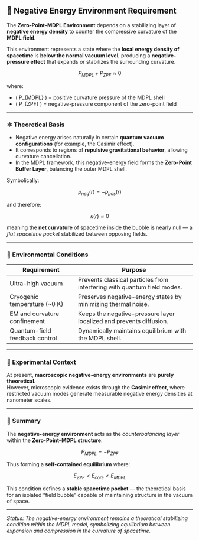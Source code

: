 ## 🧊 Negative Energy Environment Requirement

The **Zero-Point–MDPL Environment** depends on a stabilizing layer of **negative energy density** to counter the compressive curvature of the **MDPL field**.

This environment represents a state where the **local energy density of spacetime** is **below the normal vacuum level**, producing a **negative-pressure effect** that expands or stabilizes the surrounding curvature.

$$
P_{MDPL} + P_{ZPF} \approx 0
$$

where:

- \( P_{MDPL} \) = positive curvature pressure of the MDPL shell  
- \( P_{ZPF} \) = negative-pressure component of the zero-point field  

---

### ⚛️ Theoretical Basis

- Negative energy arises naturally in certain **quantum vacuum configurations** (for example, the Casimir effect).  
- It corresponds to regions of **repulsive gravitational behavior**, allowing curvature cancellation.  
- In the MDPL framework, this negative-energy field forms the **Zero-Point Buffer Layer**, balancing the outer MDPL shell.

Symbolically:

$$
\rho_{neg}(r) = -\rho_{pos}(r)
$$

and therefore:

$$
\kappa(r) \approx 0
$$

meaning the **net curvature** of spacetime inside the bubble is nearly null — a *flat spacetime pocket* stabilized between opposing fields.

---

### 🌌 Environmental Conditions

| **Requirement** | **Purpose** |
|------------------|-------------|
| Ultra-high vacuum | Prevents classical particles from interfering with quantum field modes. |
| Cryogenic temperature (~0 K) | Preserves negative-energy states by minimizing thermal noise. |
| EM and curvature confinement | Keeps the negative-pressure layer localized and prevents diffusion. |
| Quantum-field feedback control | Dynamically maintains equilibrium with the MDPL shell. |

---

### 🔬 Experimental Context

At present, **macroscopic negative-energy environments** are **purely theoretical**.  
However, microscopic evidence exists through the **Casimir effect**, where restricted vacuum modes generate measurable negative energy densities at nanometer scales.

---

### 💠 Summary

The **negative-energy environment** acts as the *counterbalancing layer* within the **Zero-Point–MDPL structure**:

$$
P_{MDPL} = -P_{ZPF}
$$

Thus forming a **self-contained equilibrium** where:

$$
E_{ZPF} < E_{core} < E_{MDPL}
$$

This condition defines a **stable spacetime pocket** — the theoretical basis for an isolated “field bubble” capable of maintaining structure in the vacuum of space.

---

*Status: The negative-energy environment remains a theoretical stabilizing condition within the MDPL model, symbolizing equilibrium between expansion and compression in the curvature of spacetime.*
